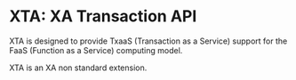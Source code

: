 # XTA: XA Transaction API

XTA is designed to provide TxaaS (Transaction as a Service) support for the
FaaS (Function as a Service) computing model.

XTA is an XA non standard extension.

